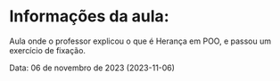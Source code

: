 # Informações da aula:
Aula onde o professor explicou o que é Herança em POO, e passou um exercício de fixação.

<p>Data: 06 de novembro de 2023 (2023-11-06)<p> 
